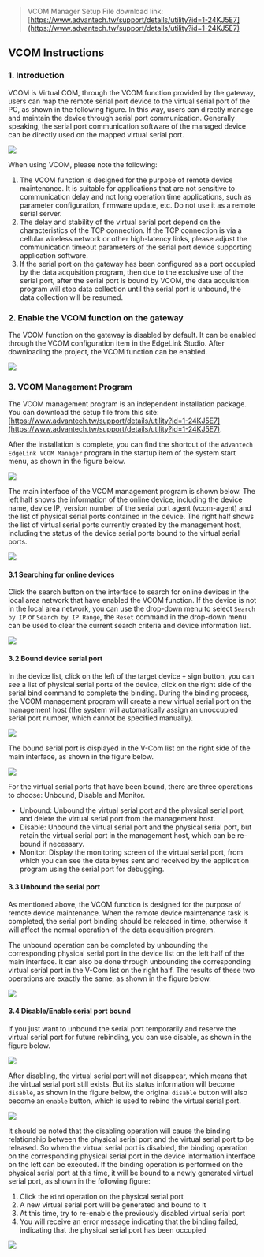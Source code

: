 > VCOM Manager Setup File download link: [https://www.advantech.tw/support/details/utility?id=1-24KJ5E7](https://www.advantech.tw/support/details/utility?id=1-24KJ5E7)



## VCOM Instructions

### 1. Introduction

VCOM is Virtual COM, through the VCOM function provided by the gateway, users can map the remote serial port device to the virtual serial port of the PC, as shown in the following figure. In this way, users can directly manage and maintain the device through serial port communication. Generally speaking, the serial port communication software of the managed device can be directly used on the mapped virtual serial port.  

![](VCOM_1.png)

When using VCOM, please note the following:

1. The VCOM function is designed for the purpose of remote device maintenance. It is suitable for applications that are not sensitive to communication delay and not long operation time applications, such as parameter configuration, firmware update, etc. Do not use it as a remote serial server.
2. The delay and stability of the virtual serial port depend on the characteristics of the TCP connection. If the TCP connection is via a cellular wireless network or other high-latency links, please adjust the communication timeout parameters of the serial port device supporting application software.
3. If the serial port on the gateway has been configured as a port occupied by the data acquisition program, then due to the exclusive use of the serial port, after the serial port is bound by VCOM, the data acquisition program will stop data collection until the serial port is unbound, the data collection will be resumed.

### 2. Enable the VCOM function on the gateway

The VCOM function on the gateway is disabled by default. It can be enabled through the VCOM configuration item in the EdgeLink Studio. After downloading the project, the VCOM function can be enabled.  

![](VCOM_2.png)



### 3. VCOM Management Program

The VCOM management program is an independent installation package. You can download the setup file from this site: [https://www.advantech.tw/support/details/utility?id=1-24KJ5E7](https://www.advantech.tw/support/details/utility?id=1-24KJ5E7).

After the installation is complete, you can find the shortcut of the `Advantech EdgeLink VCOM Manager` program in the startup item of the system start menu, as shown in the figure below.

![](VCOM_3.png)

The main interface of the VCOM management program is shown below. The left half shows the information of the online device, including the device name, device IP, version number of the serial port agent (vcom-agent) and the list of physical serial ports contained in the device. The right half shows the list of virtual serial ports currently created by the management host, including the status of the device serial ports bound to the virtual serial ports.

![](VCOM_4.png)



#### 3.1 Searching for online devices

Click the search button on the interface to search for online devices in the local area network that have enabled the VCOM function. If the device is not in the local area network, you can use the drop-down menu to select `Search by IP` or `Search by IP Range`, the `Reset` command in the drop-down menu can be used to clear the current search criteria and device information list.

![](VCOM_5.png)



#### 3.2 Bound device serial port

In the device list, click on the left of the target device `+` sign button, you can see a list of physical serial ports of the device, click on the right side of the serial bind command to complete the binding. During the binding process, the VCOM management program will create a new virtual serial port on the management host (the system will automatically assign an unoccupied serial port number, which cannot be specified manually).

![](VCOM_6.png)

The bound serial port is displayed in the V-Com list on the right side of the main interface, as shown in the figure below.

![](VCOM_7.png)

For the virtual serial ports that have been bound, there are three operations to choose: Unbound, Disable and Monitor.

- Unbound: Unbound the virtual serial port and the physical serial port, and delete the virtual serial port from the management host.
- Disable: Unbound the virtual serial port and the physical serial port, but retain the virtual serial port in the management host, which can be re-bound if necessary.
- Monitor: Display the monitoring screen of the virtual serial port, from which you can see the data bytes sent and received by the application program using the serial port for debugging.





#### 3.3 Unbound the serial port

As mentioned above, the VCOM function is designed for the purpose of remote device maintenance. When the remote device maintenance task is completed, the serial port binding should be released in time, otherwise it will affect the normal operation of the data acquisition program.

The unbound operation can be completed by unbounding the corresponding physical serial port in the device list on the left half of the main interface. It can also be done through unbounding the corresponding virtual serial port in the V-Com list on the right half. The results of these two operations are exactly the same, as shown in the figure below.

![](VCOM_8.png)



#### 3.4 Disable/Enable serial port bound

If you just want to unbound the serial port temporarily and reserve the virtual serial port for future rebinding, you can use disable, as shown in the figure below.

![](VCOM_9.png)

After disabling, the virtual serial port will not disappear, which means that the virtual serial port still exists. But its status information will become `disable`, as shown in the figure below, the original `disable` button will also become an `enable` button, which is used to rebind the virtual serial port.

![](VCOM_10.png)

It should be noted that the disabling operation will cause the binding relationship between the physical serial port and the virtual serial port to be released. So when the virtual serial port is disabled, the binding operation on the corresponding physical serial port in the device information interface on the left can be executed. If the binding operation is performed on the physical serial port at this time, it will be bound to a newly generated virtual serial port, as shown in the following figure:

1. Click the `Bind` operation on the physical serial port
2. A new virtual serial port will be generated and bound to it
3. At this time, try to re-enable the previously disabled virtual serial port
4. You will receive an error message indicating that the binding failed, indicating that the physical serial port has been occupied

![](VCOM_11.png)

